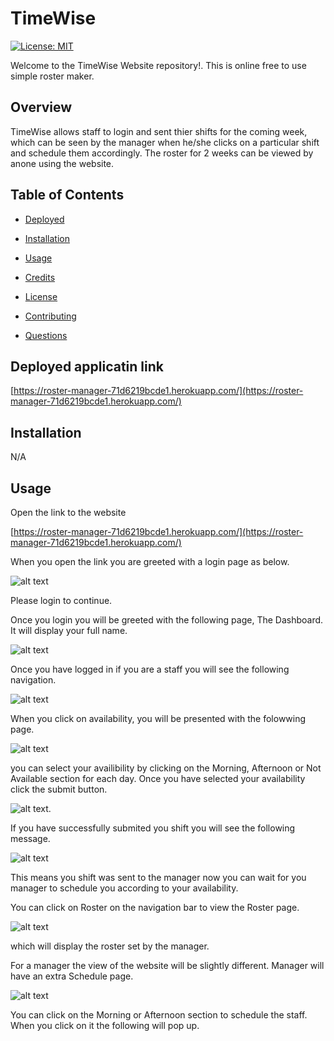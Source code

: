 # TimeWise

[![License: MIT](https://img.shields.io/badge/License-MIT-yellow.svg)](https://opensource.org/licenses/MIT)

Welcome to the TimeWise Website repository!. This is online free to use simple roster maker.

## Overview

TimeWise allows staff to login and sent thier shifts for the coming week, which can be seen by the manager when he/she clicks on a particular shift and schedule them accordingly. The roster for 2 weeks can be viewed by anone using the website.

## Table of Contents

* [Deployed](#Deployed)

* [Installation](#installation)

* [Usage](#usage)

* [Credits](#credits)
  
* [License](#license)

* [Contributing](#contributing)

* [Questions](#questions)

## Deployed applicatin link

[https://roster-manager-71d6219bcde1.herokuapp.com/](https://roster-manager-71d6219bcde1.herokuapp.com/)

## Installation

N/A

## Usage 

Open the link to the website 

[https://roster-manager-71d6219bcde1.herokuapp.com/](https://roster-manager-71d6219bcde1.herokuapp.com/)

When you open the link you are greeted with a login page as below. 

![alt text](image.png)

Please login to continue.

Once you login you will be greeted with the following page, The Dashboard. It will display your full name.

![alt text](image-6.png)

Once you have logged in if you are a staff you will see the following navigation. 

![alt text](image-1.png)

When you click on availability, you will be presented with the folowwing page.

![alt text](image-2.png)

you can select your availibility by clicking on the Morning, Afternoon or Not Available section for each day. Once you have selected your availability click the submit button.

![alt text](image-3.png).

If you have successfully submited you shift you will see the following message.

![alt text](image-4.png)

This means you shift was sent to the manager now you can wait for you manager to schedule you according to your availability.

You can click on Roster on the navigation bar to view the Roster page.

![alt text](image-5.png)

which will display the roster set by the manager.

For a manager the view of the website will be slightly different. Manager will have an extra Schedule page.

![alt text](image-7.png)

You can click on the Morning or Afternoon section to schedule the staff. When you click on it the following will pop up.






